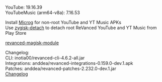 YouTube: 19.16.39  
YouTubeMusic (arm64-v8a): 7.16.53  

Install [Microg](https://github.com/ReVanced/GmsCore/releases) for non-root YouTube and YT Music APKs  
Use [zygisk-detach](https://github.com/j-hc/zygisk-detach) to detach root ReVanced YouTube and YT Music from Play Store  

[revanced-magisk-module](https://github.com/j-hc/revanced-magisk-module)  

Changelog:  
CLI: inotia00/revanced-cli-4.6.2-all.jar  
Integrations: anddea/revanced-integrations-0.159.0-dev.1.apk  
Patches: anddea/revanced-patches-2.232.0-dev.1.jar  
[Changelog](https://github.com/anddea/revanced-patches/releases/tag/vdev.1)  
